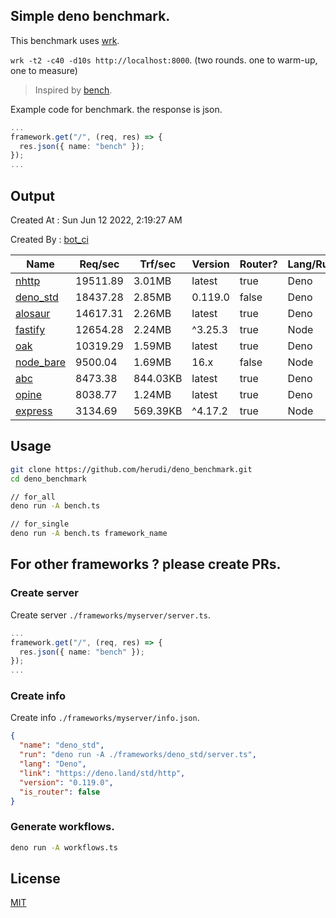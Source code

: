 ## Simple deno benchmark.
This benchmark uses [wrk](https://github.com/wg/wrk).

`wrk -t2 -c40 -d10s http://localhost:8000`. (two rounds. one to warm-up, one to measure)

> Inspired by [bench](https://github.com/denosaurs/bench).

Example code for benchmark. the response is json.
```ts
...
framework.get("/", (req, res) => {
  res.json({ name: "bench" });
});
...
```

## Output
Created At : Sun Jun 12 2022, 2:19:27 AM

Created By : [bot_ci](https://github.com/herudi/deno_benchmarks/commits?author=github-actions%5Bbot%5D)

|Name|Req/sec|Trf/sec|Version|Router?|Lang/Runtime|
|----|----|----|----|----|----|
|[nhttp](https://github.com/nhttp/nhttp)|19511.89|3.01MB|latest|true|Deno|
|[deno_std](https://deno.land/std/http)|18437.28|2.85MB|0.119.0|false|Deno|
|[alosaur](https://github.com/alosaur/alosaur)|14617.31|2.26MB|latest|true|Deno|
|[fastify](https://github.com/fastify/fastify)|12654.28|2.24MB|^3.25.3|true|Node|
|[oak](https://github.com/oakserver/oak)|10319.29|1.59MB|latest|true|Deno|
|[node_bare](https://nodejs.org)|9500.04|1.69MB|16.x|false|Node|
|[abc](https://deno.land/x/abc)|8473.38|844.03KB|latest|true|Deno|
|[opine](https://github.com/cmorten/opine)|8038.77|1.24MB|latest|true|Deno|
|[express](https://github.com/expressjs/express)|3134.69|569.39KB|^4.17.2|true|Node|


## Usage
```bash
git clone https://github.com/herudi/deno_benchmark.git
cd deno_benchmark

// for_all
deno run -A bench.ts

// for_single
deno run -A bench.ts framework_name
```
## For other frameworks ? please create PRs.
### Create server
Create server `./frameworks/myserver/server.ts`.
```ts
...
framework.get("/", (req, res) => {
  res.json({ name: "bench" });
});
...
```
### Create info
Create info `./frameworks/myserver/info.json`.
```json
{
  "name": "deno_std",
  "run": "deno run -A ./frameworks/deno_std/server.ts",
  "lang": "Deno",
  "link": "https://deno.land/std/http",
  "version": "0.119.0",
  "is_router": false
}
```
### Generate workflows.
```bash
deno run -A workflows.ts
```
## License

[MIT](LICENSE)

